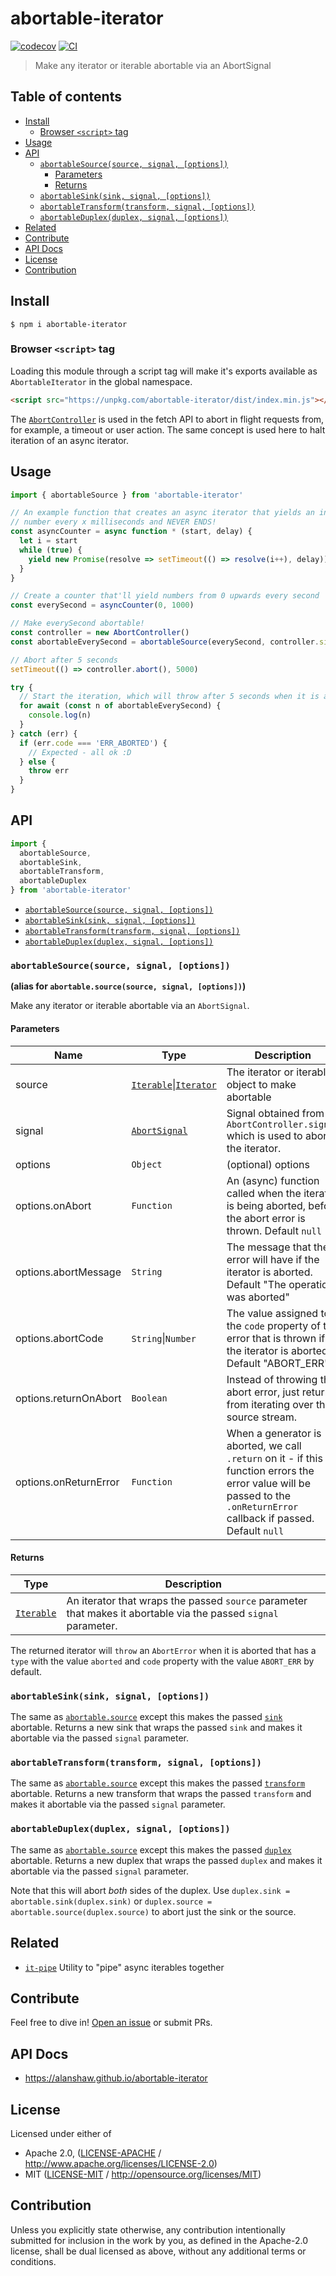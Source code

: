 # abortable-iterator <!-- omit in toc -->

[![codecov](https://img.shields.io/codecov/c/github/alanshaw/abortable-iterator.svg?style=flat-square)](https://codecov.io/gh/alanshaw/abortable-iterator)
[![CI](https://img.shields.io/github/actions/workflow/status/alanshaw/abortable-iterator/js-test-and-release.yml?branch=master\&style=flat-square)](https://github.com/alanshaw/abortable-iterator/actions/workflows/js-test-and-release.yml?query=branch%3Amaster)

> Make any iterator or iterable abortable via an AbortSignal

## Table of contents <!-- omit in toc -->

- [Install](#install)
  - [Browser `<script>` tag](#browser-script-tag)
- [Usage](#usage)
- [API](#api)
  - [`abortableSource(source, signal, [options])`](#abortablesourcesource-signal-options)
    - [Parameters](#parameters)
    - [Returns](#returns)
  - [`abortableSink(sink, signal, [options])`](#abortablesinksink-signal-options)
  - [`abortableTransform(transform, signal, [options])`](#abortabletransformtransform-signal-options)
  - [`abortableDuplex(duplex, signal, [options])`](#abortableduplexduplex-signal-options)
- [Related](#related)
- [Contribute](#contribute)
- [API Docs](#api-docs)
- [License](#license)
- [Contribution](#contribution)

## Install

```console
$ npm i abortable-iterator
```

### Browser `<script>` tag

Loading this module through a script tag will make it's exports available as `AbortableIterator` in the global namespace.

```html
<script src="https://unpkg.com/abortable-iterator/dist/index.min.js"></script>
```

The [`AbortController`](https://developer.mozilla.org/en-US/docs/Web/API/AbortController) is used in the fetch API to abort in flight requests from, for example, a timeout or user action. The same concept is used here to halt iteration of an async iterator.

## Usage

```js
import { abortableSource } from 'abortable-iterator'

// An example function that creates an async iterator that yields an increasing
// number every x milliseconds and NEVER ENDS!
const asyncCounter = async function * (start, delay) {
  let i = start
  while (true) {
    yield new Promise(resolve => setTimeout(() => resolve(i++), delay))
  }
}

// Create a counter that'll yield numbers from 0 upwards every second
const everySecond = asyncCounter(0, 1000)

// Make everySecond abortable!
const controller = new AbortController()
const abortableEverySecond = abortableSource(everySecond, controller.signal)

// Abort after 5 seconds
setTimeout(() => controller.abort(), 5000)

try {
  // Start the iteration, which will throw after 5 seconds when it is aborted
  for await (const n of abortableEverySecond) {
    console.log(n)
  }
} catch (err) {
  if (err.code === 'ERR_ABORTED') {
    // Expected - all ok :D
  } else {
    throw err
  }
}
```

## API

```js
import {
  abortableSource,
  abortableSink,
  abortableTransform,
  abortableDuplex
} from 'abortable-iterator'
```

- [`abortableSource(source, signal, [options])`](#abortablesource-signal-options)
- [`abortableSink(sink, signal, [options])`](#abortablesinksink-signal-options)
- [`abortableTransform(transform, signal, [options])`](#abortabletransformtransform-signal-options)
- [`abortableDuplex(duplex, signal, [options])`](#abortableduplexduplex-signal-options)

### `abortableSource(source, signal, [options])`

**(alias for `abortable.source(source, signal, [options])`)**

Make any iterator or iterable abortable via an `AbortSignal`.

#### Parameters

| Name                  | Type                                                                                                                                                                                                                                                 | Description                                                                                                                                                              |
| --------------------- | ---------------------------------------------------------------------------------------------------------------------------------------------------------------------------------------------------------------------------------------------------- | ------------------------------------------------------------------------------------------------------------------------------------------------------------------------ |
| source                | [`Iterable`](https://developer.mozilla.org/en-US/docs/Web/JavaScript/Reference/Iteration_protocols#The_iterable_protocol)\|[`Iterator`](https://developer.mozilla.org/en-US/docs/Web/JavaScript/Reference/Iteration_protocols#The_iterator_protocol) | The iterator or iterable object to make abortable                                                                                                                        |
| signal                | [`AbortSignal`](https://developer.mozilla.org/en-US/docs/Web/API/AbortSignal)                                                                                                                                                                        | Signal obtained from `AbortController.signal` which is used to abort the iterator.                                                                                       |
| options               | `Object`                                                                                                                                                                                                                                             | (optional) options                                                                                                                                                       |
| options.onAbort       | `Function`                                                                                                                                                                                                                                           | An (async) function called when the iterator is being aborted, before the abort error is thrown. Default `null`                                                          |
| options.abortMessage  | `String`                                                                                                                                                                                                                                             | The message that the error will have if the iterator is aborted. Default "The operation was aborted"                                                                     |
| options.abortCode     | `String`\|`Number`                                                                                                                                                                                                                                   | The value assigned to the `code` property of the error that is thrown if the iterator is aborted. Default "ABORT\_ERR"                                                   |
| options.returnOnAbort | `Boolean`                                                                                                                                                                                                                                            | Instead of throwing the abort error, just return from iterating over the source stream.                                                                                  |
| options.onReturnError | `Function`                                                                                                                                                                                                                                           | When a generator is aborted, we call `.return` on it - if this function errors the error value will be passed to the `.onReturnError` callback if passed. Default `null` |

#### Returns

| Type                                                                                                                      | Description                                                                                                     |
| ------------------------------------------------------------------------------------------------------------------------- | --------------------------------------------------------------------------------------------------------------- |
| [`Iterable`](https://developer.mozilla.org/en-US/docs/Web/JavaScript/Reference/Iteration_protocols#The_iterator_protocol) | An iterator that wraps the passed `source` parameter that makes it abortable via the passed `signal` parameter. |

The returned iterator will `throw` an `AbortError` when it is aborted that has a `type` with the value `aborted` and `code` property with the value `ABORT_ERR` by default.

### `abortableSink(sink, signal, [options])`

The same as [`abortable.source`](#abortablesource-signal-options) except this makes the passed [`sink`](https://gist.github.com/alanshaw/591dc7dd54e4f99338a347ef568d6ee9#sink-it) abortable. Returns a new sink that wraps the passed `sink` and makes it abortable via the passed `signal` parameter.

### `abortableTransform(transform, signal, [options])`

The same as [`abortable.source`](#abortablesource-signal-options) except this makes the passed [`transform`](https://gist.github.com/alanshaw/591dc7dd54e4f99338a347ef568d6ee9#transform-it) abortable. Returns a new transform that wraps the passed `transform` and makes it abortable via the passed `signal` parameter.

### `abortableDuplex(duplex, signal, [options])`

The same as [`abortable.source`](#abortablesource-signal-options) except this makes the passed [`duplex`](https://gist.github.com/alanshaw/591dc7dd54e4f99338a347ef568d6ee9#duplex-it) abortable. Returns a new duplex that wraps the passed `duplex` and makes it abortable via the passed `signal` parameter.

Note that this will abort *both* sides of the duplex. Use `duplex.sink = abortable.sink(duplex.sink)` or `duplex.source = abortable.source(duplex.source)` to abort just the sink or the source.

## Related

- [`it-pipe`](https://www.npmjs.com/package/it-pipe) Utility to "pipe" async iterables together

## Contribute

Feel free to dive in! [Open an issue](https://github.com/alanshaw/abortable-iterator/issues/new) or submit PRs.

## API Docs

- <https://alanshaw.github.io/abortable-iterator>

## License

Licensed under either of

- Apache 2.0, ([LICENSE-APACHE](LICENSE-APACHE) / <http://www.apache.org/licenses/LICENSE-2.0>)
- MIT ([LICENSE-MIT](LICENSE-MIT) / <http://opensource.org/licenses/MIT>)

## Contribution

Unless you explicitly state otherwise, any contribution intentionally submitted for inclusion in the work by you, as defined in the Apache-2.0 license, shall be dual licensed as above, without any additional terms or conditions.
